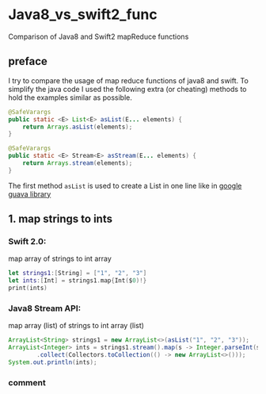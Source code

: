 # Java8_vs_swift2_func
Comparison of Java8 and Swift2 mapReduce functions

## preface
I try to compare the usage of map reduce functions of java8 and swift. To simplify the java code I used the following extra (or cheating) methods to hold the examples similar as possible.

```java
@SafeVarargs
public static <E> List<E> asList(E... elements) {
    return Arrays.asList(elements);
}

@SafeVarargs
public static <E> Stream<E> asStream(E... elements) {
    return Arrays.stream(elements);
}
```
The first method `asList` is used to create a List in one line like in [google guava library](https://google.github.io/guava/releases/19.0/api/docs/com/google/common/collect/Lists.html#newArrayList(E...))

## 1. map strings to ints

### Swift 2.0:

map array of strings to int array
```swift
let strings1:[String] = ["1", "2", "3"]
let ints:[Int] = strings1.map{Int($0)!}
print(ints)
```

### Java8 Stream API:

map array (list) of strings to int array (list)
```java
ArrayList<String> strings1 = new ArrayList<>(asList("1", "2", "3"));
ArrayList<Integer> ints = strings1.stream().map(s -> Integer.parseInt(s))
        .collect(Collectors.toCollection(() -> new ArrayList<>()));
System.out.println(ints);
```

### comment

